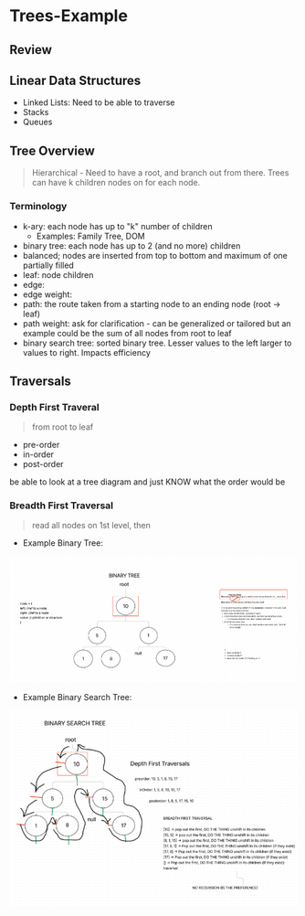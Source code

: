 # Trees-Example

## Review

## Linear Data Structures

- Linked Lists: Need to be able to traverse
- Stacks
- Queues

## Tree Overview

> Hierarchical - Need to have a root, and branch out from there.
> Trees can have k children nodes on for each node.

### Terminology

- k-ary: each node has up to "k" number of children
  - Examples: Family Tree, DOM
- binary tree: each node has up to 2 (and no more) children
- balanced; nodes are inserted from top to bottom and maximum of one partially filled
- leaf: node children
- edge:
- edge weight:
- path: the route taken from a starting node to an ending node (root  -> leaf)
- path weight: ask for clarification - can be generalized or tailored but an example could be the sum of all nodes from root to leaf
- binary search tree: sorted binary tree. Lesser values to the left larger to values to right. Impacts efficiency

## Traversals

### Depth First Traveral

> from root to leaf

- pre-order
- in-order
- post-order

be able to look at a tree diagram and just KNOW what the order would be

### Breadth First Traversal

> read all nodes on 1st level, then

- Example Binary Tree:

![Tree](assets/Binary%20tree%20Example%201.png)

- Example Binary Search Tree:

![search](assets/Binary%20Tree%20Example.png)
